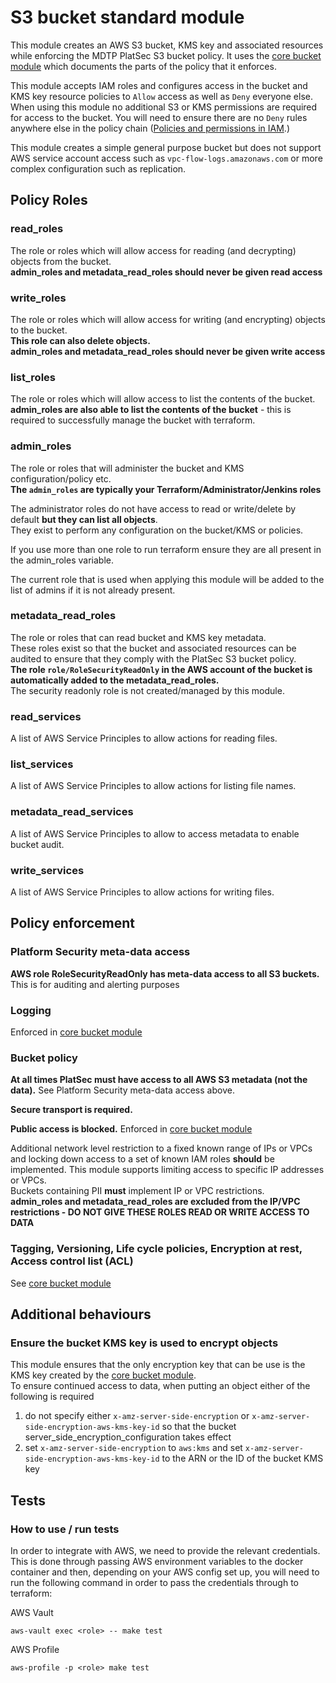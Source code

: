 # S3 bucket standard module

This module creates an AWS S3 bucket, KMS key and associated resources while enforcing the MDTP PlatSec S3 bucket
policy. It uses the [core bucket module](https://registry.terraform.io/modules/hmrc/s3-bucket-core/aws/latest) which
documents the parts of the policy that it enforces.

This module accepts IAM roles and configures access in the bucket and KMS key resource policies to `Allow` access as
well as `Deny` everyone else. When using this module no additional S3 or KMS permissions are required for access to the
bucket. You will need to ensure there are no `Deny` rules anywhere else in the policy chain
([Policies and permissions in IAM](https://docs.aws.amazon.com/IAM/latest/UserGuide/access_policies.html).)

This module creates a simple general purpose bucket but does not support AWS service account access such as
`vpc-flow-logs.amazonaws.com` or more complex configuration such as replication.

## Policy Roles

### read_roles

The role or roles which will allow access for reading (and decrypting) objects from the bucket.  
**admin_roles and metadata_read_roles should __never__ be given read access**

### write_roles

The role or roles which will allow access for writing (and encrypting) objects to the bucket.   
**This role can also delete objects.**  
**admin_roles and metadata_read_roles should __never__ be given write access**

### list_roles

The role or roles which will allow access to list the contents of the bucket.  
**admin_roles are also able to list the contents of the bucket** - this is required to successfully manage the bucket with
terraform.

### admin_roles

The role or roles that will administer the bucket and KMS configuration/policy etc.  
__The `admin_roles` are typically your Terraform/Administrator/Jenkins roles__

The administrator roles do not have access to read or write/delete by default **but they can list all objects**.  
They exist to perform any configuration on the bucket/KMS or policies.

If you use more than one role to run terraform ensure they are all present in the admin_roles variable.

The current role that is used when applying this module will be added to the list of admins if it is not already
present.

### metadata_read_roles

The role or roles that can read bucket and KMS key metadata.  
These roles exist so that the bucket and associated resources can be audited to ensure that they comply with the PlatSec
S3 bucket policy.  
**The role `role/RoleSecurityReadOnly` in the AWS account of the bucket is automatically added to the
metadata_read_roles.**  
The security readonly role is not created/managed by this module.

### read_services

A list of AWS Service Principles to allow actions for reading files.

### list_services

A list of AWS Service Principles to allow actions for listing file names.

### metadata_read_services

A list of AWS Service Principles to allow to access metadata to enable bucket audit.

### write_services

A list of AWS Service Principles to allow actions for writing files.

## Policy enforcement

### Platform Security meta-data access

**AWS role RoleSecurityReadOnly has meta-data access to all S3 buckets.** This is for auditing and alerting purposes

### Logging

Enforced in [core bucket module](https://registry.terraform.io/modules/hmrc/s3-bucket-core/aws/latest)

### Bucket policy

**At all times PlatSec must have access to all AWS S3 metadata (not the data).** See Platform Security meta-data access
above.

**Secure transport is required.**

**Public access is blocked.**
Enforced in [core bucket module](https://registry.terraform.io/modules/hmrc/s3-bucket-core/aws/latest)

Additional network level restriction to a fixed known range of IPs or VPCs and locking down access to a set of known IAM
roles **should** be implemented. This module supports limiting access to specific IP addresses or VPCs.  
Buckets containing PII **must** implement IP or VPC restrictions.  
**admin_roles and metadata_read_roles are excluded from the IP/VPC restrictions - DO NOT GIVE THESE ROLES READ OR WRITE
ACCESS TO DATA** 

### Tagging, Versioning, Life cycle policies, Encryption at rest, Access control list (ACL)

See [core bucket module](https://registry.terraform.io/modules/hmrc/s3-bucket-core/aws/latest)

## Additional behaviours

### Ensure the bucket KMS key is used to encrypt objects

This module ensures that the only encryption key that can be use is the KMS key created by the
[core bucket module](https://registry.terraform.io/modules/hmrc/s3-bucket-core/aws/latest).  
To ensure continued access to data, when putting an object either of the following is required
1. do not specify either `x-amz-server-side-encryption` or `x-amz-server-side-encryption-aws-kms-key-id` so that the 
bucket server_side_encryption_configuration takes effect
2. set `x-amz-server-side-encryption` to `aws:kms` and set `x-amz-server-side-encryption-aws-kms-key-id` to the ARN or
the ID of the bucket KMS key

## Tests

### How to use / run tests
In order to integrate with AWS, we need to provide the relevant credentials.
This is done through passing AWS environment variables to the docker container and then, depending on your AWS config set up,
you will need to run the following command in order to pass the credentials through to terraform:

AWS Vault

```aws-vault exec <role> -- make test ```

AWS Profile

``` aws-profile -p <role> make test ```
